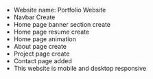 * Website name: Portfolio Website
* Navbar Create
* Home page banner section create
* Home page resume create
* Home page animation
* About page create
* Project page create
* Contact page added
* This website is mobile and desktop responsive
